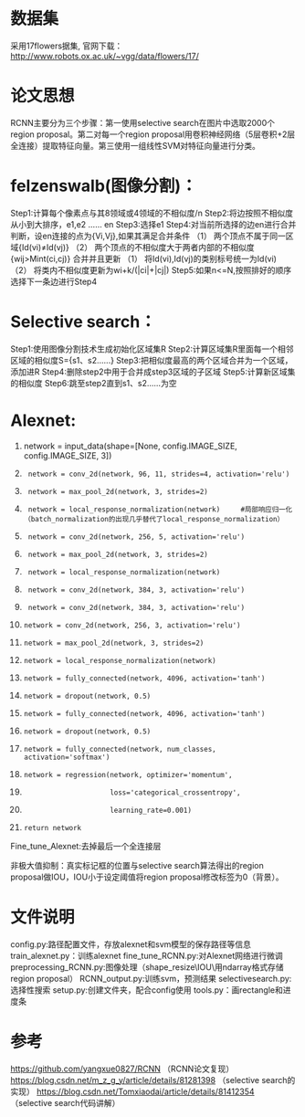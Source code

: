 # 数据集
采用17flowers据集, 官网下载：http://www.robots.ox.ac.uk/~vgg/data/flowers/17/

# 论文思想
RCNN主要分为三个步骤：第一使用selective search在图片中选取2000个region proposal。第二对每一个region proposal用卷积神经网络（5层卷积+2层全连接）提取特征向量。第三使用一组线性SVM对特征向量进行分类。

# felzenswalb(图像分割)：
Step1:计算每个像素点与其8领域或4领域的不相似度/n
Step2:将边按照不相似度从小到大排序，e1,e2 …… en
Step3:选择e1
Step4:对当前所选择的边en进行合并判断，设en连接的点为{Vi,Vj},如果其满足合并条件
（1）	两个顶点不属于同一区域{Id(vi)≠Id(vj)}
（2）	两个顶点的不相似度大于两者内部的不相似度{wij>Mint(ci,cj)}
合并并且更新
（1）	将Id(vi),Id(vj)的类别标号统一为Id(vi)
（2）	将类内不相似度更新为wi+k/(|ci|+|cj|)
Step5:如果n<=N,按照排好的顺序选择下一条边进行Step4

# Selective search：
Step1:使用图像分割技术生成初始化区域集R
Step2:计算区域集R里面每一个相邻区域的相似度S={s1、s2......}
Step3:把相似度最高的两个区域合并为一个区域，添加进R
Step4:删除step2中用于合并成step3区域的子区域
Step5:计算新区域集的相似度
Step6:跳至step2直到s1、s2......为空

# Alexnet:
1.	network = input_data(shape=[None, config.IMAGE_SIZE, config.IMAGE_SIZE, 3])
2.	    network = conv_2d(network, 96, 11, strides=4, activation='relu')  
3.	    network = max_pool_2d(network, 3, strides=2)  
4.	    network = local_response_normalization(network)     #局部响应归一化（batch_normalization的出现几乎替代了local_response_normalization）  
5.	    network = conv_2d(network, 256, 5, activation='relu')  
6.	    network = max_pool_2d(network, 3, strides=2)  
7.	    network = local_response_normalization(network)  
8.	    network = conv_2d(network, 384, 3, activation='relu')  
9.	    network = conv_2d(network, 384, 3, activation='relu')  
10.	    network = conv_2d(network, 256, 3, activation='relu')  
11.	    network = max_pool_2d(network, 3, strides=2)  
12.	    network = local_response_normalization(network)  
13.	    network = fully_connected(network, 4096, activation='tanh')  
14.	    network = dropout(network, 0.5)  
15.	    network = fully_connected(network, 4096, activation='tanh')  
16.	    network = dropout(network, 0.5)  
17.	    network = fully_connected(network, num_classes, activation='softmax')  
18.	    network = regression(network, optimizer='momentum',  
19.	                         loss='categorical_crossentropy',  
20.	                         learning_rate=0.001)  
21.	    return network  
Fine_tune_Alexnet:去掉最后一个全连接层

非极大值抑制：真实标记框的位置与selective search算法得出的region proposal做IOU，IOU小于设定阈值将region proposal修改标签为0（背景）。

# 文件说明
config.py:路径配置文件，存放alexnet和svm模型的保存路径等信息
train_alexnet.py：训练alexnet
fine_tune_RCNN.py:对Alexnet网络进行微调
preprocessing_RCNN.py:图像处理（shape_resize\IOU\用ndarray格式存储region proposal）
RCNN_output.py:训练svm，预测结果
selectivesearch.py:选择性搜索
setup.py:创建文件夹，配合config使用
tools.py：画rectangle和进度条


# 参考
https://github.com/yangxue0827/RCNN （RCNN论文复现）
https://blog.csdn.net/m_z_g_y/article/details/81281398 （selective search的实现）
https://blog.csdn.net/Tomxiaodai/article/details/81412354 （selective search代码讲解）
